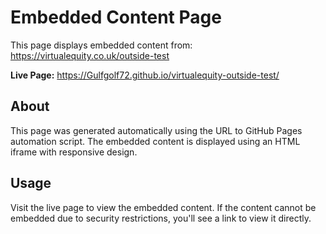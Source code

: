# Embedded Content Page

This page displays embedded content from: https://virtualequity.co.uk/outside-test

**Live Page:** https://Gulfgolf72.github.io/virtualequity-outside-test/

## About

This page was generated automatically using the URL to GitHub Pages automation script.
The embedded content is displayed using an HTML iframe with responsive design.

## Usage

Visit the live page to view the embedded content. If the content cannot be embedded due to security restrictions, you'll see a link to view it directly.

